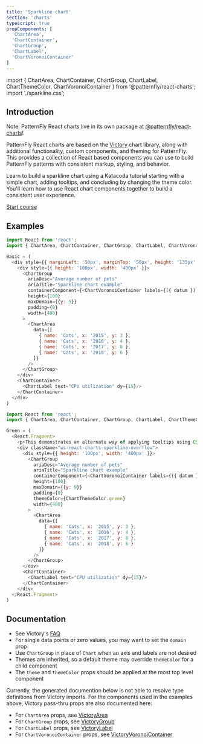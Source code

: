 ```yaml
---
title: 'Sparkline chart'
section: 'charts'
typescript: true
propComponents: [
  'ChartArea',
  'ChartContainer',
  'ChartGroup',
  'ChartLabel',
  'ChartVoronoiContainer'
]
---
```


import { ChartArea, ChartContainer, ChartGroup, ChartLabel, ChartThemeColor, ChartVoronoiContainer } from '@patternfly/react-charts';
import './sparkline.css';

## Introduction
Note: PatternFly React charts live in its own package at [@patternfly/react-charts](https://www.npmjs.com/package/@patternfly/react-charts)!

PatternFly React charts are based on the [Victory](https://formidable.com/open-source/victory/docs/victory-chart/) chart library, along with additional functionality, custom components, and theming for PatternFly. This provides a collection of React based components you can use to build PatternFly patterns with consistent markup, styling, and behavior.

Learn to build a sparkline chart using a Katacoda tutorial starting with a simple chart, adding tooltips, and concluding by changing the theme color. You'll learn how to use React chart components together to build a consistent user experience.

[Start course](https://katacoda.com/patternfly/courses/charts/sparkline-chart)

## Examples
```js title=Basic
import React from 'react';
import { ChartArea, ChartContainer, ChartGroup, ChartLabel, ChartVoronoiContainer } from '@patternfly/react-charts';

Basic = (
  <div style={{ marginLeft: '50px', marginTop: '50px', height: '135px' }}>
    <div style={{ height: '100px', width: '400px' }}>
      <ChartGroup
        ariaDesc="Average number of pets"
        ariaTitle="Sparkline chart example"
        containerComponent={<ChartVoronoiContainer labels={({ datum }) => `${datum.name}: ${datum.y}`} constrainToVisibleArea />}
        height={100}
        maxDomain={{y: 9}}
        padding={0}
        width={400}
      >
        <ChartArea
          data={[
            { name: 'Cats', x: '2015', y: 3 },
            { name: 'Cats', x: '2016', y: 4 },
            { name: 'Cats', x: '2017', y: 8 },
            { name: 'Cats', x: '2018', y: 6 }
          ]}
        />
      </ChartGroup>
    </div>
    <ChartContainer>
      <ChartLabel text="CPU utilization" dy={15}/>
    </ChartContainer>
  </div>
)
```

```js title=Green
import React from 'react';
import { ChartArea, ChartContainer, ChartGroup, ChartLabel, ChartThemeColor, ChartVoronoiContainer } from '@patternfly/react-charts';

Green = (
  <React.Fragment>
    <p>This demonstrates an alternate way of applying tooltips using CSS overflow</p>
    <div className="ws-react-charts-sparkline-overflow">
      <div style={{ height: '100px', width: '400px' }}>
        <ChartGroup
          ariaDesc="Average number of pets"
          ariaTitle="Sparkline chart example"
          containerComponent={<ChartVoronoiContainer labels={({ datum }) => `${datum.name}: ${datum.y}`} />}
          height={100}
          maxDomain={{y: 9}}
          padding={0}
          themeColor={ChartThemeColor.green}
          width={400}
        >
          <ChartArea
            data={[
              { name: 'Cats', x: '2015', y: 3 },
              { name: 'Cats', x: '2016', y: 4 },
              { name: 'Cats', x: '2017', y: 8 },
              { name: 'Cats', x: '2018', y: 6 }
            ]}
          />
        </ChartGroup>
      </div>
      <ChartContainer>
        <ChartLabel text="CPU utilization" dy={15}/>
      </ChartContainer>
    </div>
  </React.Fragment>
)
```

## Documentation
- See Victory's [FAQ](https://formidable.com/open-source/victory/docs/faq)
- For single data points or zero values, you may want to set the `domain` prop
- Use `ChartGroup` in place of `Chart` when an axis and labels are not desired
- Themes are inherited, so a default theme may override `themeColor` for a child component
- The `theme` and `themeColor` props should be applied at the most top level component

Currently, the generated documention below is not able to resolve type definitions from Victory imports. For the 
components used in the examples above, Victory pass-thru props are also documented here:

 - For `ChartArea` props, see [VictoryArea](https://formidable.com/open-source/victory/docs/victory-area)
 - For `ChartGroup` props, see [VictoryGroup](https://formidable.com/open-source/victory/docs/victory-group)
 - For `ChartLabel` props, see [VictoryLabel](https://formidable.com/open-source/victory/docs/victory-label)
 - For `ChartVoronoiContainer` props, see [VictoryVoronoiContainer](https://formidable.com/open-source/victory/docs/victory-voronoi-container)
